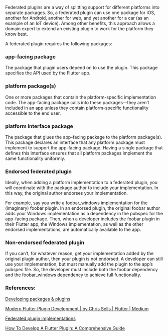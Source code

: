 Federated plugins are a way of splitting support for different platforms into separate packages. So, a federated plugin can use one package for iOS, another for Android, another for web, and yet another for a car (as an example of an IoT device). Among other benefits, this approach allows a domain expert to extend an existing plugin to work for the platform they know best.

A federated plugin requires the following packages:

### app-facing package

The package that plugin users depend on to use the plugin. This package specifies the API used by the Flutter app.

### platform package(s)

One or more packages that contain the platform-specific implementation code. The app-facing package calls into these packages—they aren’t included in an app unless they contain platform-specific functionality accessible to the end user.

### platform interface package

The package that glues the app-facing package to the platform package(s). This package declares an interface that any platform package must implement to support the app-facing package. Having a single package that defines this interface ensures that all platform packages implement the same functionality uniformly.

### Endorsed federated plugin
Ideally, when adding a platform implementation to a federated plugin, you will coordinate with the package author to include your implementation. In this way, the original author endorses your implementation.

For example, say you write a foobar_windows implementation for the (imaginary) foobar plugin. In an endorsed plugin, the original foobar author adds your Windows implementation as a dependency in the pubspec for the app-facing package. Then, when a developer includes the foobar plugin in their Flutter app, the Windows implementation, as well as the other endorsed implementations, are automatically available to the app.

### Non-endorsed federated plugin
If you can’t, for whatever reason, get your implementation added by the original plugin author, then your plugin is not endorsed. A developer can still use your implementation, but must manually add the plugin to the app’s pubspec file. So, the developer must include both the foobar dependency and the foobar_windows dependency to achieve full functionality.

### References:
[Developing packages & plugins](https://docs.flutter.dev/packages-and-plugins/developing-packages)

[Modern Flutter Plugin Development | by Chris Sells | Flutter | Medium](https://medium.com/flutter/modern-flutter-plugin-development-4c3ee015cf5a)

[Federated plugin implementations](https://docs.google.com/document/d/1LD7QjmzJZLCopUrFAAE98wOUQpjmguyGTN2wd_89Srs/edit?pli=1#heading=h.pub7jnop54q0)

[How To Develop A Flutter Plugin: A Comprehensive Guide](https://www.dhiwise.com/post/how-to-develop-a-flutter-plugin-a-comprehensive-guid)
